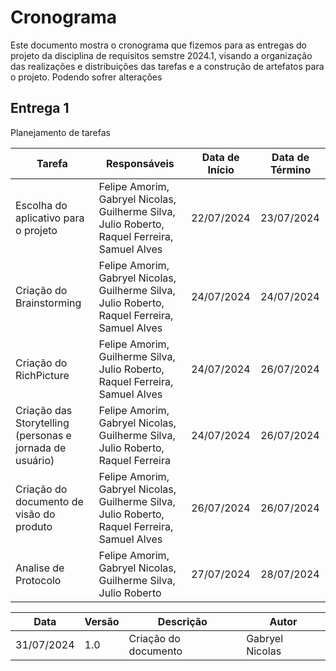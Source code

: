# Cronograma

Este documento mostra o cronograma que fizemos para as entregas do projeto da disciplina de requisitos semstre 2024.1, visando a organização das realizações e distribuições das tarefas e a construção de artefatos para o projeto. Podendo sofrer alterações

## Entrega 1
Planejamento de tarefas

| Tarefa | Responsáveis | Data de Início | Data de Término |
|--------|-------------|---------------|----------------|
|Escolha do aplicativo para o projeto|Felipe Amorim, Gabryel Nicolas, Guilherme Silva, Julio Roberto, Raquel Ferreira, Samuel Alves|22/07/2024|23/07/2024|
|Criação do Brainstorming|Felipe Amorim, Gabryel Nicolas, Guilherme Silva, Julio Roberto, Raquel Ferreira, Samuel Alves|24/07/2024|24/07/2024|
|Criação do RichPicture|Felipe Amorim, Guilherme Silva, Julio Roberto, Raquel Ferreira, Samuel Alves|24/07/2024|26/07/2024|
|Criação das Storytelling (personas e jornada de usuário)|Felipe Amorim, Gabryel Nicolas, Guilherme Silva, Julio Roberto, Raquel Ferreira|24/07/2024|26/07/2024|
|Criação do documento de visão do produto|Felipe Amorim, Gabryel Nicolas, Guilherme Silva, Julio Roberto, Raquel Ferreira, Samuel Alves|26/07/2024|26/07/2024|
|Analise de Protocolo|Felipe Amorim, Gabryel Nicolas, Guilherme Silva, Julio Roberto|27/07/2024|28/07/2024|

| Data | Versão | Descrição | Autor |
| ---- | ------ | --------- | ----- |
| 31/07/2024 | 1.0 | Criação do documento | Gabryel Nicolas |
